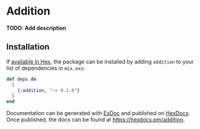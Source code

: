 # Addition

**TODO: Add description**

## Installation

If [available in Hex](https://hex.pm/docs/publish), the package can be installed
by adding `addition` to your list of dependencies in `mix.exs`:

```elixir
def deps do
  [
    {:addition, "~> 0.1.0"}
  ]
end
```

Documentation can be generated with [ExDoc](https://github.com/elixir-lang/ex_doc)
and published on [HexDocs](https://hexdocs.pm). Once published, the docs can
be found at <https://hexdocs.pm/addition>.

